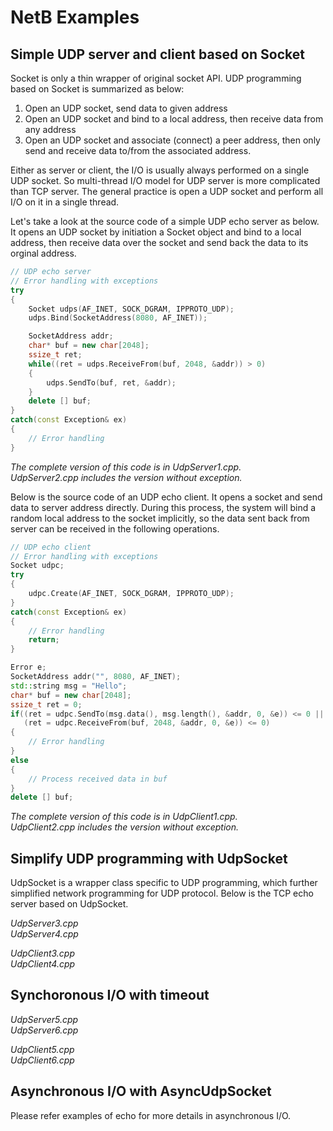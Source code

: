 # NetB Examples  

## Simple UDP server and client based on Socket  

Socket is only a thin wrapper of original socket API. UDP programming based on Socket is summarized as below:  

1. Open an UDP socket, send data to given address  
2. Open an UDP socket and bind to a local address, then receive data from any address  
3. Open an UDP socket and associate (connect) a peer address, then only send and receive data to/from the associated address.  

Either as server or client, the I/O is usually always performed on a single UDP socket. So multi-thread I/O model for UDP server is more complicated than TCP server. The general practice is open a UDP socket and perform all I/O on it in a single thread. 

Let's take a look at the source code of a simple UDP echo server as below. It opens an UDP socket by initiation a Socket object and bind to a local address, then receive data over the socket and send back the data to its orginal address.  

```C++
// UDP echo server
// Error handling with exceptions
try
{
    Socket udps(AF_INET, SOCK_DGRAM, IPPROTO_UDP);
    udps.Bind(SocketAddress(8080, AF_INET));

    SocketAddress addr;
    char* buf = new char[2048];
    ssize_t ret;
    while((ret = udps.ReceiveFrom(buf, 2048, &addr)) > 0)
    {
        udps.SendTo(buf, ret, &addr);
    }
    delete [] buf;
}
catch(const Exception& ex)
{
    // Error handling
}
```  
*The complete version of this code is in UdpServer1.cpp.*  
*UdpServer2.cpp includes the version without exception.*  

Below is the source code of an UDP echo client. It opens a socket and send data to server address directly. During this process, the system will bind a random local address to the socket implicitly, so the data sent back from server can be received in the following operations.  

```C++
// UDP echo client
// Error handling with exceptions
Socket udpc;
try
{
    udpc.Create(AF_INET, SOCK_DGRAM, IPPROTO_UDP); 
}
catch(const Exception& ex)
{
    // Error handling
    return;
}

Error e;
SocketAddress addr("", 8080, AF_INET);
std::string msg = "Hello";
char* buf = new char[2048];
ssize_t ret = 0;
if((ret = udpc.SendTo(msg.data(), msg.length(), &addr, 0, &e)) <= 0 ||
   (ret = udpc.ReceiveFrom(buf, 2048, &addr, 0, &e)) <= 0)
{
    // Error handling
}
else 
{
    // Process received data in buf
}
delete [] buf;
```
*The complete version of this code is in UdpClient1.cpp.*  
*UdpClient2.cpp includes the version without exception.*  

## Simplify UDP programming with UdpSocket 

UdpSocket is a wrapper class specific to UDP programming, which further simplified network programming for UDP protocol. Below is the TCP echo server based on UdpSocket. 

*UdpServer3.cpp*  
*UdpServer4.cpp* 

*UdpClient3.cpp*   
*UdpClient4.cpp*  

## Synchoronous I/O with timeout  

*UdpServer5.cpp*  
*UdpServer6.cpp*  

*UdpClient5.cpp*   
*UdpClient6.cpp*  

## Asynchronous I/O with AsyncUdpSocket  

Please refer examples of echo for more details in asynchronous I/O.  

